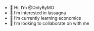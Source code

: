 - 👋 Hi, I’m @OnlyByMO
- 👀 I’m interested in lassagna
- 🌱 I’m currently learning economics
- 💞️ I’m looking to collaborate on with me

<!---
OnlyByMO/OnlyByMO is a ✨ special ✨ repository because its `README.md` (this file) appears on your GitHub profile.
You can click the Preview link to take a look at your changes.
--->
